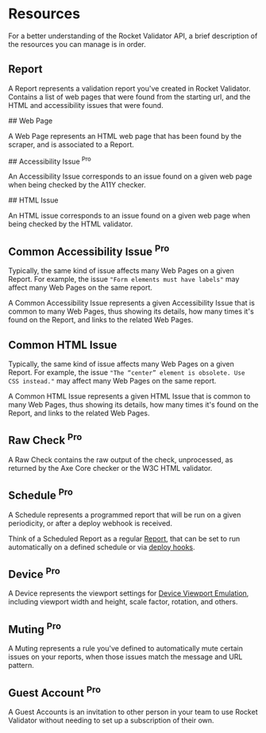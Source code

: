 # Resources

For a better understanding of the Rocket Validator API, a brief description of the resources you can manage is in order.

## Report

A Report represents a validation report you've created in Rocket Validator. Contains a list of web pages that were found from the starting url, and the HTML and accessibility issues that were found.

## Web Page

A Web Page represents an HTML web page that has been found by the scraper, and is associated to a Report.

## Accessibility Issue <sup class="badge-pro">Pro</sup>

An Accessibility Issue corresponds to an issue found on a given web page when being checked by the A11Y checker.

## HTML Issue

An HTML issue corresponds to an issue found on a given web page when being checked by the HTML validator.

## Common Accessibility Issue <sup class="badge-pro">Pro</sup>

Typically, the same kind of issue affects many Web Pages on a given Report. For example, the issue `"Form elements must have labels"` may affect many Web Pages on the same report.

A Common Accessibility Issue represents a given Accessibility Issue that is common to many Web Pages, thus showing its details, how many times it's found on the Report, and links to the related Web Pages.

## Common HTML Issue

Typically, the same kind of issue affects many Web Pages on a given Report. For example, the issue `"The “center” element is obsolete. Use CSS instead."` may affect many Web Pages on the same report.

A Common HTML Issue represents a given HTML Issue that is common to many Web Pages, thus showing its details, how many times it's found on the Report, and links to the related Web Pages.

## Raw Check <sup class="badge-pro">Pro</sup>

A Raw Check contains the raw output of the check, unprocessed, as returned by the Axe Core checker or the W3C HTML validator.

## Schedule <sup class="badge-pro">Pro</sup>

A Schedule represents a programmed report that will be run on a given periodicity, or after a deploy webhook is received.

Think of a Scheduled Report as a regular <a href="#report">Report</a>, that can be set to run automatically on a defined schedule or via <a href="deploy-hooks.md">deploy hooks</a>.

## Device <sup class="badge-pro">Pro</sup>

A Device represents the viewport settings for <a href="device-viewport-emulation">Device Viewport Emulation</a>, including viewport width and height, scale factor, rotation, and others.

## Muting <sup class="badge-pro">Pro</sup>

A Muting represents a rule you've defined to automatically mute certain issues on your reports, when those issues match the message and URL pattern.

## Guest Account <sup class="badge-pro">Pro</sup>

A Guest Accounts is an invitation to other person in your team to use Rocket Validator without needing to set up a subscription of their own.